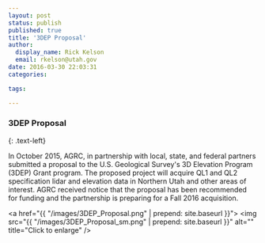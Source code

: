 ```yaml
---
layout: post
status: publish
published: true
title: '3DEP Proposal'
author:
  display_name: Rick Kelson
  email: rkelson@utah.gov
date: 2016-03-30 22:03:31
categories:

tags:

---
```

### 3DEP Proposal
{: .text-left}

In October 2015, AGRC, in partnership with local, state, and federal partners submitted a proposal to the U.S. Geological Survey's 3D Elevation Program (3DEP) Grant program. The proposed project will acquire QL1 and QL2 specification lidar and elevation data in Northern Utah and other areas of interest. AGRC received notice that the proposal has been recommended for funding and the partnership is preparing for a Fall 2016 acquisition.

<a href="{{ "/images/3DEP_Proposal.png" | prepend: site.baseurl }}">
<img src="{{ "/images/3DEP_Proposal_sm.png" | prepend: site.baseurl }}" alt="" title="Click to enlarge" />
</a>
